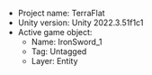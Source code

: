 <!-- UNITY CODE ASSIST INSTRUCTIONS START -->
- Project name: TerraFlat
- Unity version: Unity 2022.3.51f1c1
- Active game object:
  - Name: IronSword_1
  - Tag: Untagged
  - Layer: Entity
<!-- UNITY CODE ASSIST INSTRUCTIONS END -->